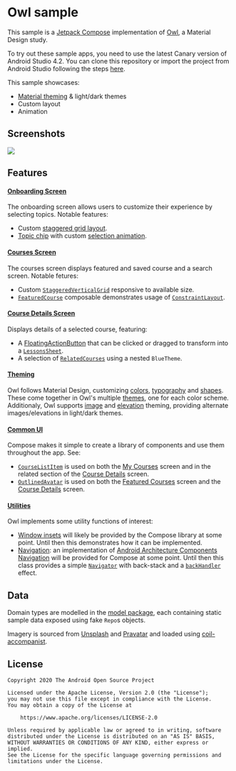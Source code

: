 # Owl sample

This sample is a [Jetpack Compose][compose] implementation of [Owl][owl], a Material Design study.

To try out these sample apps, you need to use the latest Canary version of Android Studio 4.2.
You can clone this repository or import the
project from Android Studio following the steps
[here](https://developer.android.com/jetpack/compose/setup#sample).

This sample showcases:

* [Material theming][materialtheming] & light/dark themes
* Custom layout
* Animation

## Screenshots

<img src="screenshots/owl.gif"/>

## Features

#### [Onboarding Screen](app/src/main/java/com/example/owl/ui/onboarding)
The onboarding screen allows users to customize their experience by selecting topics. Notable features:
* Custom [staggered grid layout](app/src/main/java/com/example/owl/ui/onboarding/Onboarding.kt#L239).
* [Topic chip](app/src/main/java/com/example/owl/ui/onboarding/Onboarding.kt#L171) with custom [selection animation](app/src/main/java/com/example/owl/ui/onboarding/Onboarding.kt#L157).

#### [Courses Screen](app/src/main/java/com/example/owl/ui/courses)
The courses screen displays featured and saved course and a search screen. Notable fetures:
* Custom [`StaggeredVerticalGrid`](app/src/main/java/com/example/owl/ui/courses/FeaturedCourses.kt#L161) responsive to available size.
* [`FeaturedCourse`](app/src/main/java/com/example/owl/ui/courses/FeaturedCourses.kt#L70) composable demonstrates usage of [`ConstraintLayout`](https://developer.android.com/reference/kotlin/androidx/compose/foundation/layout/package-summary.html#ConstraintLayout(androidx.compose.ui.Modifier,%20kotlin.Function1)).

#### [Course Details Screen](app/src/main/java/com/example/owl/ui/course/CourseDetails.kt)
Displays details of a selected course, featuring:

* A [FloatingActionButton](https://material.io/components/buttons-floating-action-button) that can be clicked or dragged to transform into a [`LessonsSheet`](app/src/main/java/com/example/owl/ui/course/CourseDetails.kt#L309).
* A selection of [`RelatedCourses`](app/src/main/java/com/example/owl/ui/course/CourseDetails.kt#L262) using a nested `BlueTheme`.

#### [Theming](app/src/main/java/com/example/owl/ui/theme)
Owl follows Material Design, customizing [colors](app/src/main/java/com/example/owl/ui/theme/Color.kt), [typography](app/src/main/java/com/example/owl/ui/theme/Type.kt) and [shapes](app/src/main/java/com/example/owl/ui/theme/Shape.kt). These come together in Owl's multiple [themes](app/src/main/java/com/example/owl/ui/theme/Theme.kt), one for each color scheme. Additionaly, Owl supports [image](app/src/main/java/com/example/owl/ui/theme/Images.kt) and [elevation](app/src/main/java/com/example/owl/ui/theme/Elevation.kt) theming, providing alternate images/elevations in light/dark themes.

#### [Common UI](app/src/main/java/com/example/owl/ui/common)
Compose makes it simple to create a library of components and use them throughout the app. See:
* [`CourseListItem`](app/src/main/java/com/example/owl/ui/common/CourseListItem.kt) is used on both the [My Courses](app/src/main/java/com/example/owl/ui/courses/MyCourses.kt) screen and in the related section of the [Course Details](app/src/main/java/com/example/owl/ui/course/CourseDetails.kt) screen.
* [`OutlinedAvatar`](app/src/main/java/com/example/owl/ui/common/OutlinedAvatar.kt) is used on both the [Featured Courses](app/src/main/java/com/example/owl/ui/courses/FeaturedCourses.kt) screen and the [Course Details](app/src/main/java/com/example/owl/ui/course/CourseDetails.kt) screen.

#### [Utilities](app/src/main/java/com/example/owl/ui/utils/)
Owl implements some utility functions of interest:
* [Window insets](https://goo.gle/compose-insets) will likely be provided by the Compose library at some point. Until then this demonstrates how it can be implemented.
* [Navigation](app/src/main/java/com/example/owl/ui/utils/Navigation.kt): an implementation of [Android Architecture Components Navigation](https://developer.android.com/guide/navigation) will be provided for Compose at some point. Until then this class provides a simple [`Navigator`](app/src/main/java/com/example/owl/ui/utils/Navigation.kt#L32) with back-stack and a [`backHandler`](app/src/main/java/com/example/owl/ui/utils/Navigation.kt#L79) effect.

## Data
Domain types are modelled in the [model package](app/src/main/java/com/example/owl/model), each containing static sample data exposed using fake `Repo`s objects.

Imagery is sourced from [Unsplash](https://unsplash.com/) and [Pravatar](https://pravatar.cc/) and loaded using [coil-accompanist][coil-accompanist].


## License
```
Copyright 2020 The Android Open Source Project

Licensed under the Apache License, Version 2.0 (the "License");
you may not use this file except in compliance with the License.
You may obtain a copy of the License at

    https://www.apache.org/licenses/LICENSE-2.0

Unless required by applicable law or agreed to in writing, software
distributed under the License is distributed on an "AS IS" BASIS,
WITHOUT WARRANTIES OR CONDITIONS OF ANY KIND, either express or implied.
See the License for the specific language governing permissions and
limitations under the License.
```

[compose]: https://developer.android.com/jetpack/compose
[owl]: https://material.io/design/material-studies/owl.html
[materialtheming]: https://material.io/design/material-theming/overview.html#material-theming
[coil-accompanist]: https://github.com/chrisbanes/accompanist
